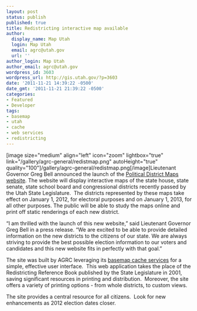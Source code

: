```yaml
---
layout: post
status: publish
published: true
title: Redistricting interactive map available
author:
  display_name: Map Utah
  login: Map Utah
  email: agrc@utah.gov
  url: ''
author_login: Map Utah
author_email: agrc@utah.gov
wordpress_id: 3603
wordpress_url: http://gis.utah.gov/?p=3603
date: '2011-11-21 14:39:22 -0500'
date_gmt: '2011-11-21 21:39:22 -0500'
categories:
- Featured
- Developer
tags:
- basemap
- utah
- cache
- web services
- redistricting
---
```

<p>[image size="medium" align="left" icon="zoom" lightbox="true" link="/gallery/agrc-general/redistmap.png" autoHeight="true" quality="100"]/gallery/agrc-general/redistmap.png[/image]Lieutenant Governor Greg Bell announced the launch of the <a href="http://elections.utah.gov/map/district-maps">Political District Maps website</a>. The website will display interactive maps of the state house, state senate, state school board and congressional districts recently passed by the Utah State Legislature.  The districts represented by these maps take effect on January 1, 2012, for electoral purposes and on January 1, 2013, for all other purposes. The public will be able to study the maps online and print off static renderings of each new district.</p>
<p>“I am thrilled with the launch of this new website,” said Lieutenant Governor Greg Bell in a press release. “We are excited to be able to provide detailed information on the new districts to the citizens of our state. We are always striving to provide the best possible election information to our voters and candidates and this new website fits in perfectly with that goal.”</p>
<p>The site was built by AGRC leveraging its <a href="/developers/base-maps">basemap cache services</a> for a simple, effective user interface.  This web application takes the place of the Redistricting Reference Book published by the State Legislature in 2001, saving significant resources in printing and distribution.  Moreover, the site offers a variety of printing options - from whole districts, to custom views.</p>
<p>The site provides a central resource for all citizens.  Look for new enhancements as 2012 election dates closer.</p>
